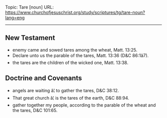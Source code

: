 Topic: Tare [noun]
URL: https://www.churchofjesuschrist.org/study/scriptures/tg/tare-noun?lang=eng

---

## New Testament

- enemy came and sowed tares among the wheat, Matt. 13:25.
- Declare unto us the parable of the tares, Matt. 13:36 (D&C 86:1â7).
- the tares are the children of the wicked one, Matt. 13:38.

## Doctrine and Covenants

- angels are waiting â¦ to gather the tares, D&C 38:12.
- That great church â¦ is the tares of the earth, D&C 88:94.
- gather together my people, according to the parable of the wheat and the tares, D&C 101:65.

